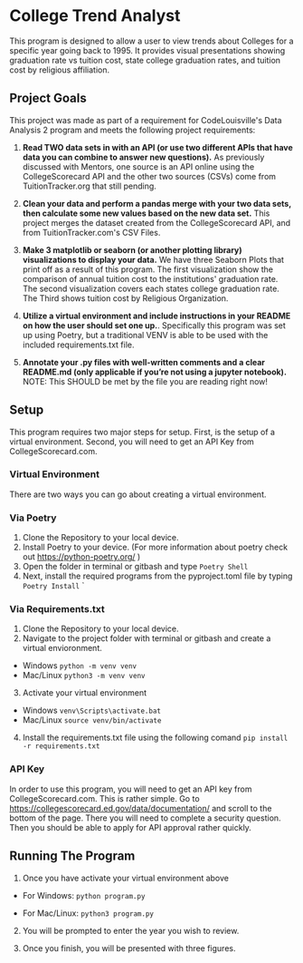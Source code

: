 # College Trend Analyst

This program is designed to allow a user to view trends 
about Colleges for a specific year going back to 1995.
It provides visual presentations showing graduation rate vs
tuition cost, state college graduation rates, and tuition cost
by religious affiliation. 



## Project Goals

This project was made as part of a requirement for CodeLouisville's Data Analysis 2 program and meets the 
following project requirements: 

1. **Read TWO data sets in with an API (or use two different APIs that have data you can combine to answer new questions).**
As previously discussed with Mentors, one source is an API online using the CollegeScorecard API and the other
two sources (CSVs) come from TuitionTracker.org that still pending. 

2. **Clean your data and perform a pandas merge with your two data sets, then calculate some new values based on the new data set.**
This project merges the dataset created from the CollegeScorecard API, and from TuitionTracker.com's CSV Files.

4. **Make 3 matplotlib or seaborn (or another plotting library) visualizations to display your data.**
We have three Seaborn Plots that print off as a result of this program. The first visualization show the comparison of
annual tuition cost to the institutions' graduation rate. The second visualization covers each states college graduation 
rate. The Third shows tuition cost by Religious Organization. 

5. **Utilize a virtual environment and include instructions in your README on how the user should set one up.**.
Specifically this program was set up using Poetry, but a traditional VENV is able to be used with the included 
requirements.txt file. 

6. **Annotate your .py files with well-written comments and a clear README.md (only applicable if you’re not using a jupyter notebook).**
NOTE: This SHOULD be met by the file you are reading right now! 



## Setup


This program requires two major steps for setup. First, is the setup of a virtual environment. Second, you will 
need to get an API Key from CollegeScorecard.com. 


### Virtual Environment 

There are two ways you can go about creating a virtual environment.

### Via Poetry
1. Clone the Repository to your local device.
2. Install Poetry to your device. (For more information about poetry check out https://python-poetry.org/ )
3. Open the folder in terminal or gitbash and type 
`Poetry Shell`
4. Next, install the required programs from the pyproject.toml file by typing 
`Poetry Install`
` 

### Via Requirements.txt
1. Clone the Repository to your local device. 
2. Navigate to the project folder with terminal or gitbash and create a virtual envioronment. 
- Windows
`python -m venv venv`
- Mac/Linux
`python3 -m venv venv`
3. Activate your virtual environment 
- Windows 
`venv\Scripts\activate.bat`
- Mac/Linux
`source venv/bin/activate`
4. Install the requirements.txt file using the following comand 
`pip install -r requirements.txt`


### API Key

In order to use this program, you will need to get an API key from CollegeScorecard.com. This is rather simple.
Go to https://collegescorecard.ed.gov/data/documentation/ and scroll to the bottom of the page. There you will
need to complete a security question. Then you should be able to apply for API approval rather quickly. 

## Running The Program

1. Once you have activate your virtual environment above
- For Windows: 
`python program.py`

- For Mac/Linux:
`python3 program.py`

2. You will be prompted to enter the year you wish to review. 

3. Once you finish, you will be presented with three figures. 

